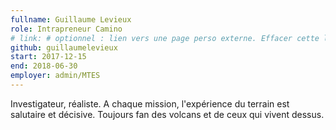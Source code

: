 ```yaml
---
fullname: Guillaume Levieux
role: Intrapreneur Camino
# link: # optionnel : lien vers une page perso externe. Effacer cette ligne si rien à mettre.
github: guillaumelevieux
start: 2017-12-15
end: 2018-06-30
employer: admin/MTES
---
```


Investigateur, réaliste. A chaque mission, l'expérience du terrain est salutaire et décisive. Toujours fan des volcans et de ceux qui vivent dessus.
